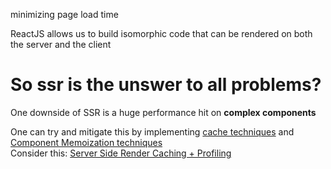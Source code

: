 minimizing page load time


ReactJS allows us to build isomorphic code that can be rendered on both the server and the client

# So ssr is the unswer to all problems?
One downside of SSR is a huge performance hit on <b>complex components</b><br>

One can try and mitigate this by implementing <a href="https://medium.com/walmartlabs/reactjs-ssr-profiling-and-caching-5d8e9e49240c#.ucelx81s6">cache techniques</a> and <a href="https://www.youtube.com/watch?v=sn-C_DKLKPE">Component Memoization techniques</a>
<br>Consider this: <a href="http://www.electrode.io/docs/server_side_render_cache.html">Server Side Render Caching + Profiling</a>
